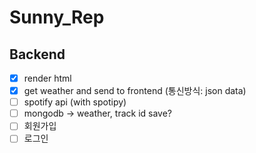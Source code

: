# Sunny_Rep

## Backend

- [x] render html
- [x] get weather and send to frontend (통신방식: json data)
- [ ] spotify api (with spotipy)
- [ ] mongodb -> weather, track id save?
- [ ] 회원가입
- [ ] 로그인
